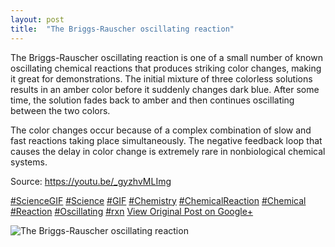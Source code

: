 ```yaml
---
layout: post
title:  "The Briggs-Rauscher oscillating reaction"
---
```


The Briggs-Rauscher oscillating reaction is one of a small number of known oscillating chemical reactions that produces striking color changes, making it great for demonstrations. The initial mixture of three colorless solutions results in an amber color before it suddenly changes dark blue. After some time, the solution fades back to amber and then continues oscillating between the two colors.   
  
The color changes occur because of a complex combination of slow and fast reactions taking place simultaneously. The negative feedback loop that causes the delay in color change is extremely rare in nonbiological chemical systems.   
  
Source: <https://youtu.be/_gyzhvMLImg>  
  
[#ScienceGIF](https://plus.google.com/s/%23ScienceGIF/posts) [#Science](https://plus.google.com/s/%23Science/posts) [#GIF](https://plus.google.com/s/%23GIF/posts) [#Chemistry](https://plus.google.com/s/%23Chemistry/posts) [#ChemicalReaction](https://plus.google.com/s/%23ChemicalReaction/posts) [#Chemical](https://plus.google.com/s/%23Chemical/posts) [#Reaction](https://plus.google.com/s/%23Reaction/posts) [#Oscillating](https://plus.google.com/s/%23Oscillating/posts) [#rxn](https://plus.google.com/s/%23rxn/posts)
[View Original Post on Google+](https://plus.google.com/+ColinSullender/posts/SmYoYMtqZhZ)

![The Briggs-Rauscher oscillating reaction](https://i.imgur.com/zxinIlq.gif)
